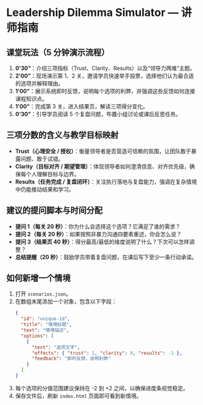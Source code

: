 # Leadership Dilemma Simulator — 讲师指南

## 课堂玩法（5 分钟演示流程）
1. **0'30"**：介绍三项指标（Trust、Clarity、Results）以及“领导力两难”主题。
2. **2'00"**：现场演示第 1、2 关，邀请学员快速举手投票，选择他们认为最合适的选项并解释理由。
3. **1'00"**：展示系统即时反馈，说明每个选项的利弊，并强调这些反馈如何连接课程知识点。
4. **1'00"**：完成第 3 关，进入结果页，解读三项得分变化。
5. **0'30"**：引导学员阅读 5 个复盘问题，布置小组讨论或课后反思任务。

## 三项分数的含义与教学目标映射
- **Trust（心理安全 / 授权）**：衡量领导者是否营造可信赖的氛围，让团队敢于暴露问题、敢于试错。
- **Clarity（目标对齐 / 期望管理）**：体现领导者如何澄清信息、对齐优先级，确保每个人理解目标与边界。
- **Results（任务完成 / 复盘闭环）**：关注执行落地与复盘能力，强调在复杂情境中仍能推动结果和学习。

## 建议的提问脚本与时间分配
- **提问 1（每关 20 秒）**：你为什么会选择这个选项？它满足了谁的需求？
- **提问 2（每关 20 秒）**：如果按照非暴力沟通四要素重述，你会怎么说？
- **提问 3（结果页 40 秒）**：得分最高/最低的维度说明了什么？下次可以怎样调整？
- **总结提醒（20 秒）**：鼓励学员带着复盘问题，在课后写下至少一条行动承诺。

## 如何新增一个情境
1. 打开 `scenarios.json`。
2. 在数组末尾添加一个对象，包含以下字段：
   ```json
   {
     "id": "unique-id",
     "title": "情境标题",
     "text": "情境描述",
     "options": [
       {
         "text": "选项文字",
         "effects": { "trust": 1, "clarity": 0, "results": -1 },
         "feedback": "即时反馈，说明利弊"
       }
     ]
   }
   ```
3. 每个选项的分值范围建议保持在 -2 到 +2 之间，以确保进度条视觉稳定。
4. 保存文件后，刷新 `index.html` 页面即可看到新情境。
